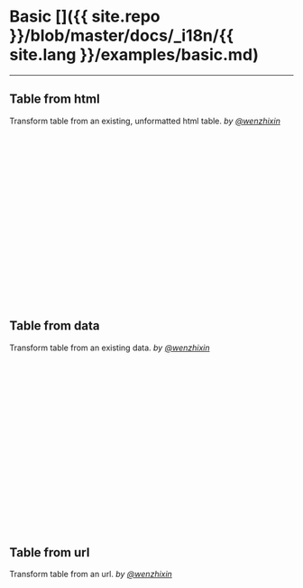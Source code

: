 # Basic []({{ site.repo }}/blob/master/docs/_i18n/{{ site.lang }}/examples/basic.md)

---

## Table from html

Transform table from an existing, unformatted html table. _by [@wenzhixin](https://github.com/wenzhixin)_

<iframe width="100%" height="300" data-src="http://jsfiddle.net/wenyi/e3nk137y/11/embedded/html,result" allowfullscreen="allowfullscreen" frameborder="0"></iframe>

## Table from data

Transform table from an existing data. _by [@wenzhixin](https://github.com/wenzhixin)_

<iframe width="100%" height="300" data-src="http://jsfiddle.net/wenyi/e3nk137y/13/embedded/html,js,result" allowfullscreen="allowfullscreen" frameborder="0"></iframe>

## Table from url

Transform table from an url. _by [@wenzhixin](https://github.com/wenzhixin)_

<iframe width="100%" height="300" data-src="http://jsfiddle.net/wenyi/e3nk137y/14/embedded/html,result" allowfullscreen="allowfullscreen" frameborder="0"></iframe>